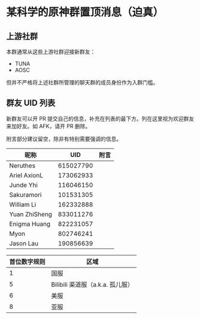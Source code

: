 # 某科学的原神群置顶消息（迫真）

## 上游社群

本群通常从这些上游社群迎接新群友：

- TUNA
- AOSC

但并不严格将上述社群所管理的聊天群的成员身份作为入群门槛。

## 群友 UID 列表

新群友可以开 PR 提交自己的信息，补充在列表的最下方。列在这里视为欢迎群友来加好友。如 AFK，请开 PR 删除。

附言部分建议留空，除非有特别需要强调的信息。

昵称 | UID | 附言
--- | --- | ---
Neruthes | 615027790 | 
Ariel AxionL | 173062933 |
Junde Yhi | 116046150 |
Sakuramori | 101531305 |
William Li | 162332888 |
Yuan ZhiSheng | 833011276 |
Enigma Huang | 822231057 |
Myon | 802746241 |
Jason Lau | 190856639 |

首位数字规则 | 区域
--- | ---
1 | 国服
5 | Bilibili 渠道服（a.k.a. 孤儿服）
6 | 美服
8 | 亚服
